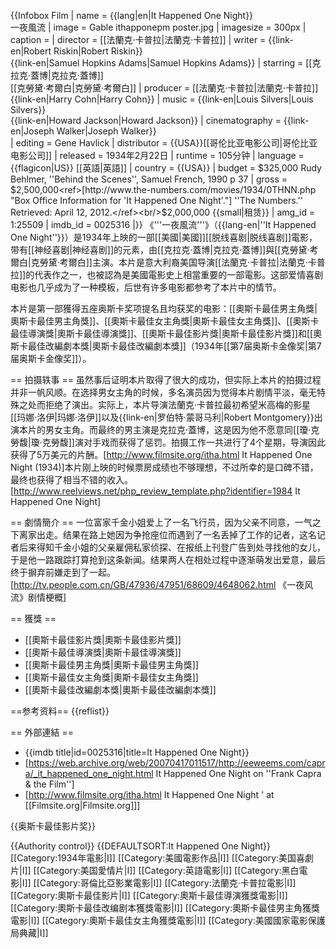{{Infobox Film
| name           = {{lang|en|It Happened One Night}}<br />一夜風流
| image          = Gable ithapponepm poster.jpg
| imagesize    = 300px
| caption        = 
| director       = [[法蘭克·卡普拉|法蘭克·卡普拉]]
| writer         =  {{link-en|Robert Riskin|Robert Riskin}}<br />{{link-en|Samuel Hopkins Adams|Samuel Hopkins Adams}}
| starring       = [[克拉克·蓋博|克拉克·蓋博]]<br />[[克勞黛·考爾白|克勞黛·考爾白]]
| producer       = [[法蘭克·卡普拉|法蘭克·卡普拉]]<br />{{link-en|Harry Cohn|Harry Cohn}}
| music          = {{link-en|Louis Silvers|Louis Silvers}}<br />{{link-en|Howard Jackson|Howard Jackson}} 
| cinematography = {{link-en|Joseph Walker|Joseph Walker}}  
| editing        = Gene Havlick
| distributor    = {{USA}}[[哥伦比亚电影公司|哥伦比亚电影公司]]
| released       = 1934年2月22日 
| runtime        =  105分钟
| language       = {{flagicon|US}} [[英語|英語]]
| country        = {{USA}}
| budget         = $325,000 <ref>Rudy Behlmer, ''Behind the Scenes'', Samuel French, 1990 p 37</ref>
| gross          = $2,500,000<ref>[http://www.the-numbers.com/movies/1934/0THNN.php "Box Office Information for 'It Happened One Night'."] ''The Numbers.'' Retrieved: April 12, 2012.</ref><br/>$2,000,000 {{small|租赁}}
| amg_id         = 1:25509
| imdb_id        = 0025316
|}}
《'''一夜風流'''》（{{lang-en|''It Happened One Night''}}）是1934年上映的一部[[美國|美國]][[脱线喜剧|脱线喜剧]]電影，带有[[神经喜剧|神经喜剧]]的元素，由[[克拉克·蓋博|克拉克·蓋博]]與[[克勞黛·考爾白|克勞黛·考爾白]]主演。本片是意大利裔美国导演[[法蘭克·卡普拉|法蘭克·卡普拉]]的代表作之一，也被認為是美國電影史上相當重要的一部電影。这部爱情喜剧电影也几乎成为了一种模板，后世有许多电影都参考了本片中的情节。

本片是第一部獲得五座奥斯卡奖项提名且均获奖的电影：[[奧斯卡最佳男主角獎|奧斯卡最佳男主角獎]]、[[奧斯卡最佳女主角獎|奧斯卡最佳女主角獎]]、[[奧斯卡最佳導演獎|奧斯卡最佳導演獎]]、[[奧斯卡最佳影片獎|奧斯卡最佳影片獎]]和[[奧斯卡最佳改編劇本獎|奧斯卡最佳改編劇本獎]]（1934年[[第7届奥斯卡金像奖|第7届奥斯卡金像奖]]）。

== 拍摄轶事 ==
虽然事后证明本片取得了很大的成功，但实际上本片的拍摄过程并非一帆风顺。在选择男女主角的时候，多名演员因为觉得本片剧情平淡，毫无特殊之处而拒绝了演出。实际上，本片导演法蘭克·卡普拉最初希望米高梅的影星[[玛娜·洛伊|玛娜·洛伊]]以及{{link-en|罗伯特·蒙哥马利|Robert Montgomery}}出演本片的男女主角。而最终的男主演是克拉克·蓋博，这是因为他不愿意同[[瓊·克勞馥|瓊·克勞馥]]演对手戏而获得了惩罚。拍摄工作一共进行了4个星期，导演因此获得了5万美元的片酬。<ref>[http://www.filmsite.org/itha.html It Happened One Night (1934)]</ref>本片刚上映的时候票房成绩也不够理想，不过所幸的是口碑不错，最终也获得了相当不错的收入。<ref>[http://www.reelviews.net/php_review_template.php?identifier=1984 It Happened One Night]</ref>

== 劇情簡介 ==
一位富家千金小姐爱上了一名飞行员，因为父亲不同意，一气之下离家出走。结果在路上她因为争抢座位而遇到了一名丢掉了工作的记者，这名记者后来得知千金小姐的父亲雇佣私家侦探、在报纸上刊登广告到处寻找他的女儿，于是他一路跟踪打算抢到这条新闻。结果两人在相处过程中逐渐萌发出爱意，最后终于摒弃前嫌走到了一起。<ref>[http://tv.people.com.cn/GB/47936/47951/68609/4648062.html  《一夜风流》剧情梗概]</ref>

== 獲獎 ==
* [[奧斯卡最佳影片獎|奧斯卡最佳影片獎]]
* [[奧斯卡最佳導演獎|奧斯卡最佳導演獎]]
* [[奧斯卡最佳男主角獎|奧斯卡最佳男主角獎]]
* [[奧斯卡最佳女主角獎|奧斯卡最佳女主角獎]]
* [[奧斯卡最佳改編劇本獎|奧斯卡最佳改編劇本獎]]

==参考资料==
{{reflist}}

== 外部連結 ==
* {{imdb title|id=0025316|title=It Happened One Night}}
* [https://web.archive.org/web/20070417011517/http://eeweems.com/capra/_it_happened_one_night.html It Happened One Night on ''Frank Capra & the Film'']
* [http://www.filmsite.org/itha.html It Happened One Night ' at [[Filmsite.org|Filmsite.org]]]

{{奥斯卡最佳影片奖}}

{{Authority control}}
{{DEFAULTSORT:It Happened One Night}}
[[Category:1934年電影|I]]
[[Category:美國電影作品|I]]
[[Category:美国喜劇片|I]]
[[Category:美国愛情片|I]]
[[Category:英語電影|I]]
[[Category:黑白電影|I]]
[[Category:哥倫比亞影業電影|I]]
[[Category:法蘭克·卡普拉電影|I]]
[[Category:奧斯卡最佳影片|I]]
[[Category:奧斯卡最佳導演獲獎電影|I]]
[[Category:奧斯卡最佳改编剧本獲獎電影|I]]
[[Category:奧斯卡最佳男主角獲獎電影|I]]
[[Category:奧斯卡最佳女主角獲獎電影|I]]
[[Category:美國國家電影保護局典藏|I]]
